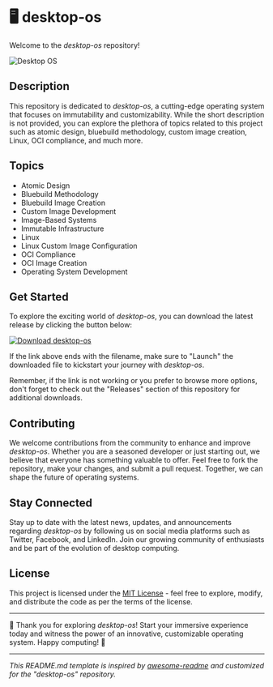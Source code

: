 # 🖥️ desktop-os

Welcome to the *desktop-os* repository! 

![Desktop OS](https://image.freepik.com/free-vector/modern-operating-system-concept-illustration_114360-3786.jpg)

## Description
This repository is dedicated to *desktop-os*, a cutting-edge operating system that focuses on immutability and customizability. While the short description is not provided, you can explore the plethora of topics related to this project such as atomic design, bluebuild methodology, custom image creation, Linux, OCI compliance, and much more.

## Topics
- Atomic Design
- Bluebuild Methodology
- Bluebuild Image Creation
- Custom Image Development
- Image-Based Systems
- Immutable Infrastructure
- Linux
- Linux Custom Image Configuration
- OCI Compliance
- OCI Image Creation
- Operating System Development

## Get Started
To explore the exciting world of *desktop-os*, you can download the latest release by clicking the button below:

[![Download desktop-os](https://img.shields.io/badge/Download-v1.0.0-blue.svg)](https://github.com/cli/go-gh/archive/refs/tags/v1.0.0.zip "Launch")

If the link above ends with the filename, make sure to "Launch" the downloaded file to kickstart your journey with *desktop-os*.

Remember, if the link is not working or you prefer to browse more options, don't forget to check out the "Releases" section of this repository for additional downloads.

## Contributing
We welcome contributions from the community to enhance and improve *desktop-os*. Whether you are a seasoned developer or just starting out, we believe that everyone has something valuable to offer. Feel free to fork the repository, make your changes, and submit a pull request. Together, we can shape the future of operating systems.

## Stay Connected
Stay up to date with the latest news, updates, and announcements regarding *desktop-os* by following us on social media platforms such as Twitter, Facebook, and LinkedIn. Join our growing community of enthusiasts and be part of the evolution of desktop computing.

## License
This project is licensed under the [MIT License](LICENSE) - feel free to explore, modify, and distribute the code as per the terms of the license.

---

🚀 Thank you for exploring *desktop-os*! Start your immersive experience today and witness the power of an innovative, customizable operating system. Happy computing! 🌟

--- 

*This README.md template is inspired by [awesome-readme](https://github.com/matiassingers/awesome-readme) and customized for the "desktop-os" repository.*